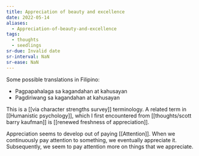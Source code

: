 ```yaml
---
title: Appreciation of beauty and excellence
date: 2022-05-14
aliases:
  - Appreciation-of-beauty-and-excellence
tags:
  - thoughts
  - seedlings
sr-due: Invalid date
sr-interval: NaN
sr-ease: NaN
---
```

Some possible translations in Filipino:
- Pagpapahalaga sa kagandahan at kahusayan
- Pagdiriwang sa kagandahan at kahusayan

This is a [[via character strengths survey]] terminology. A related term in [[Humanistic psychology]], which I first encountered from [[thoughts/scott barry kaufman]] is [[renewed freshness of appreciation]].

Appreciation seems to develop out of paying [[Attention]]. When we continuously pay attention to something, we eventually appreciate it. Subsequently, we seem to pay attention more on things that we appreciate.
